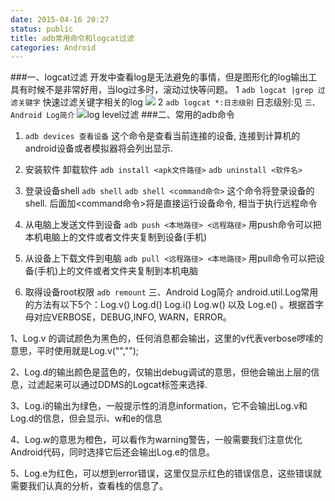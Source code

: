 ```yaml
---
date: 2015-04-16 20:27
status: public
title: adb常用命令和logcat过滤
categories: Android
---
```


###一、logcat过滤
开发中查看log是无法避免的事情，但是图形化的log输出工具有时候不是非常好用，当log过多时，滚动过快等问题。
1 `adb logcat |grep 过滤关键字` 快速过滤关键字相关的log
![](~/grep过滤.png)
2 `adb logcat *:日志级别` 
日志级别:见 `三、Android Log简介`
![log level过滤](~/21-04-34.jpg)
###二、常用的adb命令
1. `adb devices 查看设备` 这个命令是查看当前连接的设备, 连接到计算机的android设备或者模拟器将会列出显示.

2. 安装软件 卸载软件 
`adb install <apk文件路径>`
`adb uninstall <软件名>`

4. 登录设备shell
`adb shell`
`adb shell <command命令>`
这个命令将登录设备的shell.
后面加<command命令>将是直接运行设备命令, 相当于执行远程命令

5. 从电脑上发送文件到设备
`adb push <本地路径> <远程路径>`
用push命令可以把本机电脑上的文件或者文件夹复制到设备(手机)

6. 从设备上下载文件到电脑
`adb pull <远程路径> <本地路径>`
用pull命令可以把设备(手机)上的文件或者文件夹复制到本机电脑

7. 取得设备root权限
`adb remount`
三、Android Log简介
android.util.Log常用的方法有以下5个：Log.v() Log.d() Log.i() Log.w() 以及 Log.e() 。根据首字母对应VERBOSE，DEBUG,INFO, WARN，ERROR。

1、Log.v 的调试颜色为黑色的，任何消息都会输出，这里的v代表verbose啰嗦的意思，平时使用就是Log.v("","");

2、Log.d的输出颜色是蓝色的，仅输出debug调试的意思，但他会输出上层的信息，过滤起来可以通过DDMS的Logcat标签来选择.

3、Log.i的输出为绿色，一般提示性的消息information，它不会输出Log.v和Log.d的信息，但会显示i、w和e的信息

4、Log.w的意思为橙色，可以看作为warning警告，一般需要我们注意优化Android代码，同时选择它后还会输出Log.e的信息。

​5、Log.e为红色，可以想到error错误，这里仅显示红色的错误信息，这些错误就需要我们认真的分析，查看栈的信息了。

